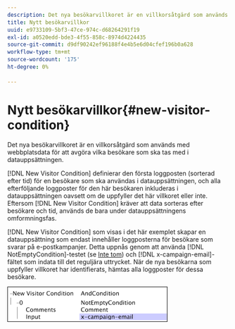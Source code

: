 ```yaml
---
description: Det nya besökarvillkoret är en villkorsåtgärd som används med webbplatsdata för att avgöra vilka besökare som ska tas med i datauppsättningen.
title: Nytt besökarvillkor
uuid: e9733109-5bf3-47ce-974c-d68264291f19
exl-id: a0520edd-bde3-4f55-858c-8974d4224435
source-git-commit: d9df90242ef96188f4e4b5e6d04cfef196b0a628
workflow-type: tm+mt
source-wordcount: '175'
ht-degree: 0%

---
```


# Nytt besökarvillkor{#new-visitor-condition}

Det nya besökarvillkoret är en villkorsåtgärd som används med webbplatsdata för att avgöra vilka besökare som ska tas med i datauppsättningen.

[!DNL New Visitor Condition] definierar den första loggposten (sorterad efter tid) för en besökare som ska användas i datauppsättningen, och alla efterföljande loggposter för den här besökaren inkluderas i datauppsättningen oavsett om de uppfyller det här villkoret eller inte. Eftersom [!DNL New Visitor Condition] kräver att data sorteras efter besökare och tid, används de bara under datauppsättningens omformningsfas.

[!DNL New Visitor Condition] som visas i det här exemplet skapar en datauppsättning som endast innehåller loggposterna för besökare som svarar på e-postkampanjer. Detta uppnås genom att använda [!DNL NotEmptyCondition]-testet (se [Inte tom](../../../../home/c-dataset-const-proc/c-conditions/c-test-ops/c-test-op-con.md#section-1decb9d887894073a1b6b3d985729ac8)) och [!DNL x-campaign-email]-fältet som indata till det reguljära uttrycket. När de nya besökarna som uppfyller villkoret har identifierats, hämtas alla loggposter för dessa besökare.

![](assets/cfg_Transformation_NewVisitorCondition.png)
